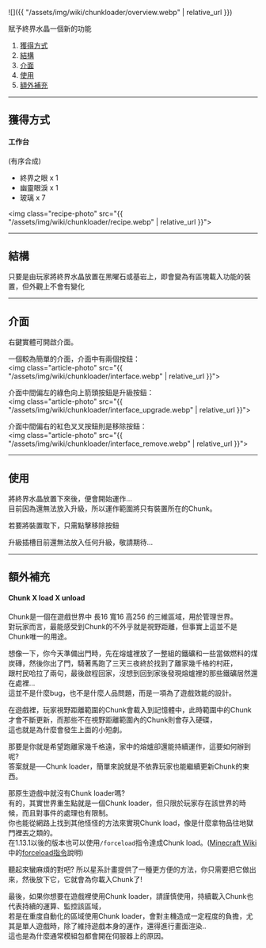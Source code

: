 ![]({{ "/assets/img/wiki/chunkloader/overview.webp" | relative_url }})  

賦予終界水晶一個新的功能

<div class="article-content">
<ol>
    <li><a href="#獲得方式">獲得方式</a></li>
    <li><a href="#結構">結構</a></li>
    <li><a href="#介面">介面</a></li>
    <li><a href="#使用">使用</a></li>
	<li><a href="#額外補充">額外補充</a></li>
</ol>
</div>

---

## 獲得方式

#### 工作台

(有序合成)

- 終界之眼 x 1
- 幽靈眼淚 x 1
- 玻璃 x 7

<img class="recipe-photo" src="{{ "/assets/img/wiki/chunkloader/recipe.webp" | relative_url }}">

---

## 結構

只要是由玩家將終界水晶放置在黑曜石或基岩上，即會變為有區塊載入功能的裝置，但外觀上不會有變化

---

## 介面

右鍵實體可開啟介面。

一個較為簡單的介面，介面中有兩個按鈕：  
<img class="article-photo" src="{{ "/assets/img/wiki/chunkloader/interface.webp" | relative_url }}">

介面中間偏左的綠色向上箭頭按鈕是升級按鈕：  
<img class="article-photo" src="{{ "/assets/img/wiki/chunkloader/interface_upgrade.webp" | relative_url }}">

介面中間偏右的紅色叉叉按鈕則是移除按鈕：  
<img class="article-photo" src="{{ "/assets/img/wiki/chunkloader/interface_remove.webp" | relative_url }}">

---

## 使用

將終界水晶放置下來後，便會開始運作...  
目前因為還無法放入升級，所以運作範圍將只有裝置所在的Chunk。

若要將裝置取下，只需點擊移除按鈕

升級插槽目前還無法放入任何升級，敬請期待...

---

## 額外補充

#### Chunk X load X unload

Chunk是一個在遊戲世界中 長16 寬16 高256 的三維區域，用於管理世界。  
對玩家而言，最能感受到Chunk的不外乎就是視野距離，但事實上這並不是Chunk唯一的用途。  

想像一下，你今天準備出門時，先在熔爐裡放了一整組的鐵礦和一些當做燃料的煤炭磚，然後你出了門，騎著馬跑了三天三夜終於找到了離家幾千格的村莊，  
跟村民哈拉了兩句，最後啟程回家，沒想到回到家後發現熔爐裡的那些鐵礦居然還在處裡...  
這並不是什麼bug，也不是什麼人品問題，而是一項為了遊戲效能的設計。

在遊戲裡，玩家視野距離範圍的Chunk會載入到記憶體中，此時範圍中的Chunk才會不斷更新，而那些不在視野距離範圍內的Chunk則會存入硬碟，  
這也就是為什麼會發生上面的小短劇。

那要是你就是希望跑離家幾千格遠，家中的熔爐卻還能持續運作，這要如何辦到呢?  
答案就是──Chunk loader，簡單來說就是不依靠玩家也能繼續更新Chunk的東西。

那原生遊戲中就沒有Chunk loader嗎?  
有的，其實世界重生點就是一個Chunk loader，但只限於玩家存在該世界的時候，而且對事件的處理也有限制。  
你也能從網路上找到其他怪怪的方法來實現Chunk load，像是什麼拿物品往地獄門裡丟之類的。  
在1.13.1以後的版本也可以使用`/forceload`指令達成Chunk load。([Minecraft Wiki](https://minecraft.gamepedia.com/Minecraft_Wiki)中的[forceload指令](https://minecraft.gamepedia.com/Commands/forceload)說明)

聽起來蠻麻煩的對吧?
所以星系計畫提供了一種更方便的方法，你只需要把它做出來，然後放下它，它就會為你載入Chunk了!

最後，如果你想要在遊戲裡使用Chunk loader，請謹慎使用，持續載入Chunk也代表持續的運算、監控該區域，  
若是在重度自動化的區域使用Chunk loader，會對主機造成一定程度的負擔，尤其是單人遊戲時，除了維持遊戲本身的運作，還得進行畫面渲染..  
這也是為什麼通常模組包都會開在伺服器上的原因。
